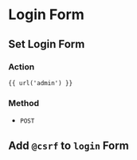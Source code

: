 # Login Form

## Set Login Form 

### Action

```laravel
{{ url('admin') }}
```

### Method

- `POST`

## Add `@csrf` to `login` Form